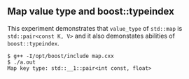 Map value type and boost::typeindex
-----------------------------------

This experiment demonstrates that `value_type` of `std::map` is `std::pair<const K, V>`
and it also demonstates abilities of `boost::typeindex`.

    $ g++ -I/opt/boost/include map.cxx
    $ ./a.out
    Map key type: std::__1::pair<int const, float>